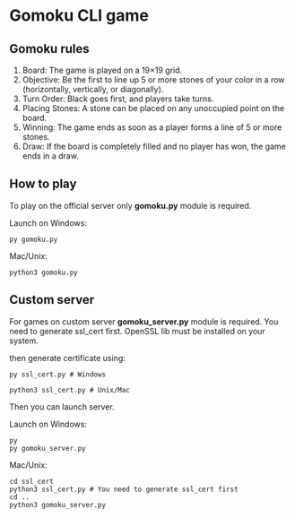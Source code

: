 Gomoku CLI game
==========

Gomoku rules
-----

1. Board: The game is played on a 19×19 grid.  
2. Objective: Be the first to line up 5 or more stones of your color in a row (horizontally, vertically, or diagonally).  
3. Turn Order: Black goes first, and players take turns.  
4. Placing Stones: A stone can be placed on any unoccupied point on the board.  
5. Winning: The game ends as soon as a player forms a line of 5 or more stones.  
6. Draw: If the board is completely filled and no player has won, the game ends in a draw.

How to play
-----------

To play on the official server only **gomoku.py** module is required.

Launch on Windows:
```
py gomoku.py
```

Mac/Unix:
```
python3 gomoku.py
```

Custom server
-------------

For games on custom server **gomoku_server.py** module is required.
You need to generate ssl_cert first.
OpenSSL lib must be installed on your system.

then generate certificate using:
```
py ssl_cert.py # Windows

python3 ssl_cert.py # Unix/Mac
```

Then you can launch server.

Launch on Windows:
```
py 
py gomoku_server.py
```

Mac/Unix:
```
cd ssl_cert
python3 ssl_cert.py # You need to generate ssl_cert first
cd ..
python3 gomoku_server.py
```
